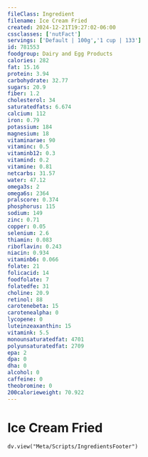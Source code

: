 ```yaml
---
fileClass: Ingredient
filename: Ice Cream Fried
created: 2024-12-21T19:27:02-06:00
cssclasses: ['nutFact']
servings: ['Default | 100g','1 cup | 133']
id: 781553
foodgroup: Dairy and Egg Products 
calories: 282
fat: 15.16
protein: 3.94
carbohydrate: 32.77
sugars: 20.9
fiber: 1.2
cholesterol: 34
saturatedfats: 6.674
calcium: 112
iron: 0.79
potassium: 184
magnesium: 18
vitaminarae: 90
vitaminc: 0.5
vitaminb12: 0.3
vitamind: 0.2
vitamine: 0.81
netcarbs: 31.57
water: 47.12
omega3s: 2
omega6s: 2364
pralscore: 0.374
phosphorus: 115
sodium: 149
zinc: 0.71
copper: 0.05
selenium: 2.6
thiamin: 0.083
riboflavin: 0.243
niacin: 0.934
vitaminb6: 0.066
folate: 21
folicacid: 14
foodfolate: 7
folatedfe: 31
choline: 20.9
retinol: 88
carotenebeta: 15
carotenealpha: 0
lycopene: 0
luteinzeaxanthin: 15
vitamink: 5.5
monounsaturatedfat: 4701
polyunsaturatedfat: 2709
epa: 2
dpa: 0
dha: 0
alcohol: 0
caffeine: 0
theobromine: 0
200calorieweight: 70.922
---
```


# Ice Cream Fried

```dataviewjs
dv.view("Meta/Scripts/IngredientsFooter")
```